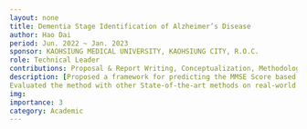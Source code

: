 ```yaml
---
layout: none
title: Dementia Stage Identification of Alzheimer’s Disease
author: Hao Dai
period: Jun. 2022 ~ Jan. 2023
sponsor: KAOHSIUNG MEDICAL UNIVERSITY, KAOHSIUNG CITY, R.O.C.
role: Technical Leader
contributions: Proposal & Report Writing, Conceptualization, Methodology Design, Validation
description: [Proposed a framework for predicting the MMSE Score based on EEG segments.,
Evaluated the method with other State-of-the-art methods on real-world data.] 
img: 
importance: 3
category: Academic
---
```

